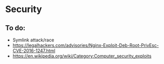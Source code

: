 # Security

## To do:

* Symlink attack/race
* https://legalhackers.com/advisories/Nginx-Exploit-Deb-Root-PrivEsc-CVE-2016-1247.html
* https://en.wikipedia.org/wiki/Category:Computer_security_exploits
